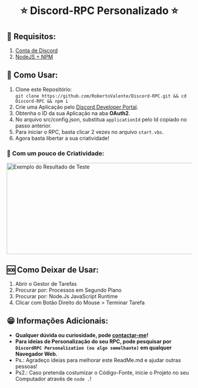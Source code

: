 # <center> ⭐ **Discord-RPC Personalizado** ⭐ </center>

## 📌 **Requisitos:**
1. [Conta de Discord](https://discord.com)
2. [NodeJS + NPM](https://nodejs.org/en/)

## 🤔 **Como Usar:**
1. Clone este Repositório: 
<br>```git clone https://github.com/RobertoValente/Discord-RPC.git && cd Discord-RPC && npm i```
2. Crie uma Aplicação pelo [Discord Developer Portal](https://discord.com/developers/applications).
3. Obtenha o ID da sua Aplicação na aba **__OAuth2__**.
4. No arquivo src/config.json, substitua `applicationId` pelo Id copiado no passo anterior.
5. Para iniciar o RPC, basta clicar 2 vezes no arquivo `start.vbs`.
6. Agora basta libertar a sua criatividade!

### 🎁 **Com um pouco de Criatividade:**
<img src="https://media.discordapp.net/attachments/942048998720696323/1019704327503364096/unknown.png?width=705&height=308" alt="Exemplo do Resultado de Teste" width="568" height="249">

## 🆘 **Como Deixar de Usar:**
1. Abrir o Gestor de Tarefas 
2. Procurar por: Processos em Segundo Plano
3. Procurar por: Node.Js JavaScript Runtime
4. Clicar com Botão Direito do Mouse > Terminar Tarefa

## 😁 Informações Adicionais:
- **Qualquer dúvida ou curiosidade, pode [contactar-me](https://github.com/RobertoValente/RobertoValente)!**
- **Para ideias de Personalização do seu RPC, pode pesquisar por `DiscordRPC Personalization (ou algo semelhante)` em qualquer Navegador Web.**
- Ps.: Agradeço ideias para melhorar este ReadMe.md e ajudar outras pessoas!
- Ps2.: Caso pretenda costumizar o Código-Fonte, inicie o Projeto no seu Computador através de `node .`!